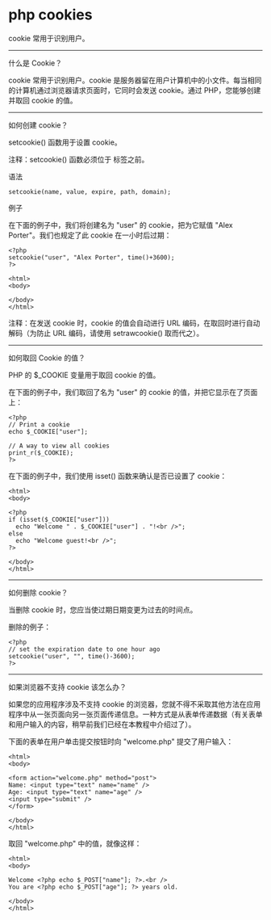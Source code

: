 php cookies
===========

cookie 常用于识别用户。

---

什么是 Cookie？

cookie 常用于识别用户。cookie 是服务器留在用户计算机中的小文件。每当相同的计算机通过浏览器请求页面时，它同时会发送 cookie。通过 PHP，您能够创建并取回 cookie 的值。

---

如何创建 cookie？

setcookie() 函数用于设置 cookie。

注释：setcookie() 函数必须位于 <html> 标签之前。

语法

	setcookie(name, value, expire, path, domain);

例子

在下面的例子中，我们将创建名为 "user" 的 cookie，把为它赋值 "Alex Porter"。我们也规定了此 cookie 在一小时后过期：

	<?php 
	setcookie("user", "Alex Porter", time()+3600);
	?>

	<html>
	<body>

	</body>
	</html>

注释：在发送 cookie 时，cookie 的值会自动进行 URL 编码，在取回时进行自动解码（为防止 URL 编码，请使用 setrawcookie() 取而代之）。

---

如何取回 Cookie 的值？

PHP 的 $_COOKIE 变量用于取回 cookie 的值。

在下面的例子中，我们取回了名为 "user" 的 cookie 的值，并把它显示在了页面上：

	<?php
	// Print a cookie
	echo $_COOKIE["user"];

	// A way to view all cookies
	print_r($_COOKIE);
	?>

在下面的例子中，我们使用 isset() 函数来确认是否已设置了 cookie：

	<html>
	<body>

	<?php
	if (isset($_COOKIE["user"]))
	  echo "Welcome " . $_COOKIE["user"] . "!<br />";
	else
	  echo "Welcome guest!<br />";
	?>

	</body>
	</html>

---

如何删除 cookie？

当删除 cookie 时，您应当使过期日期变更为过去的时间点。

删除的例子：

	<?php 
	// set the expiration date to one hour ago
	setcookie("user", "", time()-3600);
	?>

---

如果浏览器不支持 cookie 该怎么办？

如果您的应用程序涉及不支持 cookie 的浏览器，您就不得不采取其他方法在应用程序中从一张页面向另一张页面传递信息。一种方式是从表单传递数据（有关表单和用户输入的内容，稍早前我们已经在本教程中介绍过了）。

下面的表单在用户单击提交按钮时向 "welcome.php" 提交了用户输入：

	<html>
	<body>

	<form action="welcome.php" method="post">
	Name: <input type="text" name="name" />
	Age: <input type="text" name="age" />
	<input type="submit" />
	</form>

	</body>
	</html>

取回 "welcome.php" 中的值，就像这样：

	<html>
	<body>

	Welcome <?php echo $_POST["name"]; ?>.<br />
	You are <?php echo $_POST["age"]; ?> years old.

	</body>
	</html>
